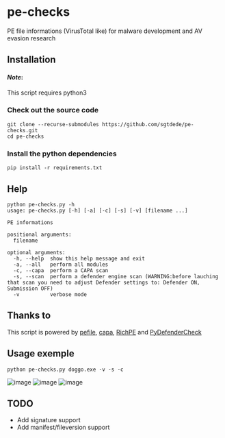 # pe-checks
PE file informations (VirusTotal like) for malware development and AV evasion research 

## Installation
#### *Note*: 
This script requires python3

### Check out the source code
```
git clone --recurse-submodules https://github.com/sgtdede/pe-checks.git
cd pe-checks
``` 
### Install the python dependencies
```
pip install -r requirements.txt
``` 

## Help
```
python pe-checks.py -h
usage: pe-checks.py [-h] [-a] [-c] [-s] [-v] [filename ...]

PE informations

positional arguments:
  filename

optional arguments:
  -h, --help  show this help message and exit
  -a, --all   perform all modules
  -c, --capa  perform a CAPA scan
  -s, --scan  perform a defender engine scan (WARNING:before lauching that scan you need to adjust Defender settings to: Defender ON, Submission OFF)
  -v          verbose mode
```

## Thanks to
This script is powered by [pefile](https://github.com/erocarrera/pefile), [capa](https://github.com/fireeye/capa), [RichPE](https://github.com/RichHeaderResearch/RichPE) and [PyDefenderCheck](https://gist.github.com/daddycocoaman/108d807e89a0f9731304bc848fa219f0)

## Usage exemple
```
python pe-checks.py doggo.exe -v -s -c
```
![image](https://user-images.githubusercontent.com/5963320/130526489-5f79d041-e1c0-404e-be2a-bdf174a38a5b.png)
![image](https://user-images.githubusercontent.com/5963320/130305528-035f8c5a-48e9-4652-82fc-b484330146d7.png)
![image](https://user-images.githubusercontent.com/5963320/130305483-aadc7dc5-4995-4411-a24f-1768c4a3440d.png)


## TODO
- Add signature support
- Add manifest/fileversion support
